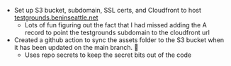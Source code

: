 * Set up S3 bucket, subdomain, SSL certs, and Cloudfront to host [testgrounds.beninseattle.net](https://testgrounds.beninseattle.net)
  - Lots of fun figuring out the fact that I had missed adding the A record to point the testgrounds subdomain to the cloudfront url
* Created a github action to sync the assets folder to the S3 bucket when it has been updated on the main branch. 🎉
  - Uses repo secrets to keep the secret bits out of the code